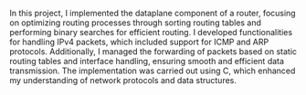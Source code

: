 In this project, I implemented the dataplane component of a router, focusing on optimizing routing processes through sorting routing tables and performing binary searches for efficient routing. I developed functionalities for handling IPv4 packets, which included support for ICMP and ARP protocols. Additionally, I managed the forwarding of packets based on static routing tables and interface handling, ensuring smooth and efficient data transmission. The implementation was carried out using C, which enhanced my understanding of network protocols and data structures.

